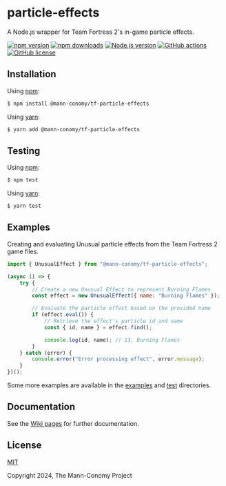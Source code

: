 # particle-effects

A Node.js wrapper for Team Fortress 2's in-game particle effects.

[![npm version](https://img.shields.io/npm/v/@mann-conomy/tf-particle-effects?style=flat-square&logo=npm)](https://npmjs.com/package/@mann-conomy/tf-particle-effects)
[![npm downloads](https://img.shields.io/npm/d18m/@mann-conomy/tf-particle-effects?style=flat-square&logo=npm)](https://npmjs.com/package/@mann-conomy/tf-particle-effects)
[![Node.js version](https://img.shields.io/node/v/@mann-conomy/tf-particle-effects?style=flat-square&logo=nodedotjs)](https://nodejs.org/en/about/releases/)
[![GitHub actions](https://img.shields.io/github/actions/workflow/status/Mann-Conomy/tf-particle-effects/test.yml?branch=main&style=flat-square&logo=github&label=test)](https://github.com/Mann-Conomy/tf-particle-effects/blob/main/.github/workflows/test.yml)
[![GitHub license](https://img.shields.io/github/license/Mann-Conomy/tf-particle-effects?style=flat-square&logo=github)](https://github.com/Mann-Conomy/tf-particle-effects/blob/main/LICENSE)

## Installation

Using [npm](https://www.npmjs.com/package/@mann-conomy/tf-particle-effects):

```bash
$ npm install @mann-conomy/tf-particle-effects
```

Using [yarn](https://yarnpkg.com/package/@mann-conomy/tf-particle-effects):

```bash
$ yarn add @mann-conomy/tf-particle-effects
```

## Testing

Using [npm](https://docs.npmjs.com/cli/v8/commands/npm-run-script):
```bash
$ npm test
```

Using [yarn](https://classic.yarnpkg.com/lang/en/docs/cli/run/):
```bash
$ yarn test
```

## Examples
Creating and evaluating Unusual particle effects from the Team Fortress 2 game files.

```js
import { UnusualEffect } from "@mann-conomy/tf-particle-effects";

(async () => {
    try {
        // Create a new Unusual Effect to represent Burning Flames
        const effect = new UnusualEffect({ name: "Burning Flames" });

        // Evaluate the particle effect based on the provided name
        if (effect.eval()) {
            // Retrieve the effect's particle id and name
            const { id, name } = effect.find();

            console.log(id, name); // 13, Burning Flames
        }
    } catch (error) {
        console.error("Error processing effect", error.message);
    }
})();
```

Some more examples are available in the [examples](https://github.com/Mann-Conomy/tf-particle-effects/tree/main/examples) and [test](https://github.com/Mann-Conomy/tf-particle-effects/tree/main/test) directories.

## Documentation

See the [Wiki pages](https://github.com/Mann-Conomy/tf-particle-effects/wiki) for further documentation.

## License

[MIT](LICENSE)

Copyright 2024, The Mann-Conomy Project
